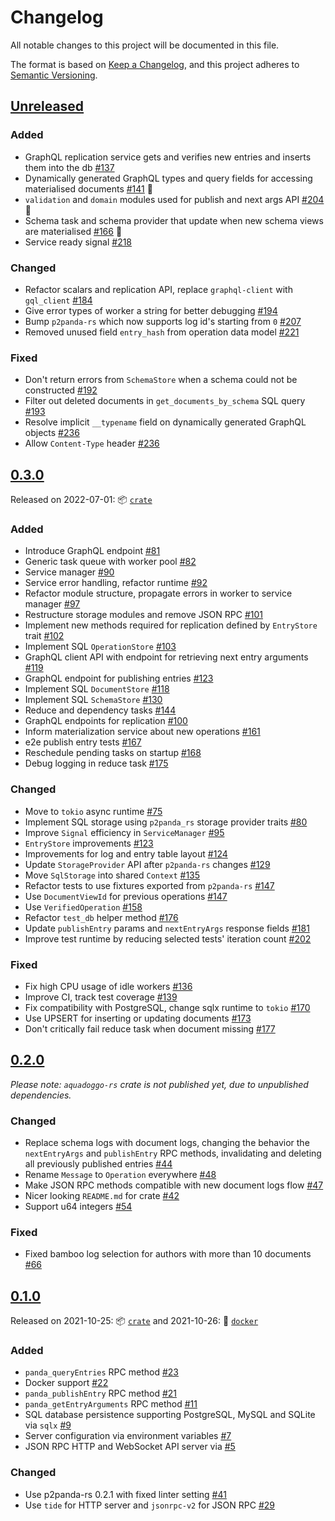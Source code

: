 # Changelog

All notable changes to this project will be documented in this file.

The format is based on [Keep a Changelog](https://keepachangelog.com/en/1.0.0/),
and this project adheres to [Semantic Versioning](https://semver.org/spec/v2.0.0.html).

## [Unreleased]

### Added

-   GraphQL replication service gets and verifies new entries and inserts them into the db [#137](https://github.com/p2panda/aquadoggo/pull/137)
-   Dynamically generated GraphQL types and query fields for accessing materialised documents [#141](https://github.com/p2panda/aquadoggo/pull/141) 🥞
-   `validation` and `domain` modules used for publish and next args API [#204](https://github.com/p2panda/aquadoggo/pull/204) 🥞
-   Schema task and schema provider that update when new schema views are materialised [#166](https://github.com/p2panda/aquadoggo/pull/166) 🥞
-   Service ready signal [#218](https://github.com/p2panda/aquadoggo/pull/218)

### Changed

-   Refactor scalars and replication API, replace `graphql-client` with `gql_client` [#184](https://github.com/p2panda/aquadoggo/pull/184)
-   Give error types of worker a string for better debugging [#194](https://github.com/p2panda/aquadoggo/pull/194)
-   Bump `p2panda-rs` which now supports log id's starting from `0` [#207](https://github.com/p2panda/aquadoggo/pull/207)
-   Removed unused field `entry_hash` from operation data model [#221](https://github.com/p2panda/aquadoggo/pull/221)

### Fixed

-   Don't return errors from `SchemaStore` when a schema could not be constructed [#192](https://github.com/p2panda/aquadoggo/pull/192)
-   Filter out deleted documents in `get_documents_by_schema` SQL query [#193](https://github.com/p2panda/aquadoggo/pull/193)
-   Resolve implicit `__typename` field on dynamically generated GraphQL objects [#236](https://github.com/p2panda/aquadoggo/pull/236)
-   Allow `Content-Type` header [#236](https://github.com/p2panda/aquadoggo/pull/236)

## [0.3.0]

Released on 2022-07-01: :package: [`crate`](https://crates.io/crates/aquadoggo/0.3.0)

### Added

-   Introduce GraphQL endpoint [#81](https://github.com/p2panda/aquadoggo/pull/81)
-   Generic task queue with worker pool [#82](https://github.com/p2panda/aquadoggo/pull/82)
-   Service manager [#90](https://github.com/p2panda/aquadoggo/pull/90)
-   Service error handling, refactor runtime [#92](https://github.com/p2panda/aquadoggo/pull/92)
-   Refactor module structure, propagate errors in worker to service manager [#97](https://github.com/p2panda/aquadoggo/pull/97)
-   Restructure storage modules and remove JSON RPC [#101](https://github.com/p2panda/aquadoggo/pull/101)
-   Implement new methods required for replication defined by `EntryStore` trait [#102](https://github.com/p2panda/aquadoggo/pull/102)
-   Implement SQL `OperationStore` [#103](https://github.com/p2panda/aquadoggo/pull/103)
-   GraphQL client API with endpoint for retrieving next entry arguments [#119](https://github.com/p2panda/aquadoggo/pull/119)
-   GraphQL endpoint for publishing entries [#123](https://github.com/p2panda/aquadoggo/pull/132)
-   Implement SQL `DocumentStore` [#118](https://github.com/p2panda/aquadoggo/pull/118)
-   Implement SQL `SchemaStore` [#130](https://github.com/p2panda/aquadoggo/pull/130)
-   Reduce and dependency tasks [#144](https://github.com/p2panda/aquadoggo/pull/144)
-   GraphQL endpoints for replication [#100](https://github.com/p2panda/aquadoggo/pull/100)
-   Inform materialization service about new operations [#161](https://github.com/p2panda/aquadoggo/pull/161)
-   e2e publish entry tests [#167](https://github.com/p2panda/aquadoggo/pull/167)
-   Reschedule pending tasks on startup [#168](https://github.com/p2panda/aquadoggo/pull/168)
-   Debug logging in reduce task [#175](https://github.com/p2panda/aquadoggo/pull/175)

### Changed

-   Move to `tokio` async runtime [#75](https://github.com/p2panda/aquadoggo/pull/75)
-   Implement SQL storage using `p2panda_rs` storage provider traits [#80](https://github.com/p2panda/aquadoggo/pull/80)
-   Improve `Signal` efficiency in `ServiceManager` [#95](https://github.com/p2panda/aquadoggo/pull/95)
-   `EntryStore` improvements [#123](https://github.com/p2panda/aquadoggo/pull/123)
-   Improvements for log and entry table layout [#124](https://github.com/p2panda/aquadoggo/issues/122)
-   Update `StorageProvider` API after `p2panda-rs` changes [#129](https://github.com/p2panda/aquadoggo/pull/129)
-   Move `SqlStorage` into shared `Context` [#135](https://github.com/p2panda/aquadoggo/pull/135)
-   Refactor tests to use fixtures exported from `p2panda-rs` [#147](https://github.com/p2panda/aquadoggo/pull/147)
-   Use `DocumentViewId` for previous operations [#147](https://github.com/p2panda/aquadoggo/pull/147)
-   Use `VerifiedOperation` [#158](https://github.com/p2panda/aquadoggo/pull/158)
-   Refactor `test_db` helper method [#176](https://github.com/p2panda/aquadoggo/pull/176)
-   Update `publishEntry` params and `nextEntryArgs` response fields [#181](https://github.com/p2panda/aquadoggo/pull/181)
-   Improve test runtime by reducing selected tests' iteration count [#202](https://github.com/p2panda/aquadoggo/pull/202)

### Fixed

-   Fix high CPU usage of idle workers [#136](https://github.com/p2panda/aquadoggo/pull/136)
-   Improve CI, track test coverage [#139](https://github.com/p2panda/aquadoggo/pull/139)
-   Fix compatibility with PostgreSQL, change sqlx runtime to `tokio` [#170](https://github.com/p2panda/aquadoggo/pull/170)
-   Use UPSERT for inserting or updating documents [#173](https://github.com/p2panda/aquadoggo/pull/173)
-   Don't critically fail reduce task when document missing [#177](https://github.com/p2panda/aquadoggo/pull/177)

## [0.2.0]

_Please note: `aquadoggo-rs` crate is not published yet, due to unpublished dependencies._

### Changed

-   Replace schema logs with document logs, changing the behavior the `nextEntryArgs` and `publishEntry` RPC methods, invalidating and deleting all previously published entries [#44](https://github.com/p2panda/aquadoggo/pull/44)
-   Rename `Message` to `Operation` everywhere [#48](https://github.com/p2panda/aquadoggo/pull/48)
-   Make JSON RPC methods compatible with new document logs flow [#47](https://github.com/p2panda/aquadoggo/pull/47)
-   Nicer looking `README.md` for crate [#42](https://github.com/p2panda/aquadoggo/42)
-   Support u64 integers [#54](https://github.com/p2panda/aquadoggo/pull/54)

### Fixed

-   Fixed bamboo log selection for authors with more than 10 documents [#66](https://github.com/p2panda/aquadoggo/pull/66)

## [0.1.0]

Released on 2021-10-25: :package: [`crate`](https://crates.io/crates/aquadoggo/0.1.0) and 2021-10-26: 🐳 [`docker`](https://hub.docker.com/layers/p2panda/aquadoggo/v0.1.0/images/sha256-be4ba99ce47517dc99e42feda70dd452356190b5f86fcffea44b1bce1d4d315e?context=explore)

### Added

-   `panda_queryEntries` RPC method [#23](https://github.com/p2panda/aquadoggo/pull/23)
-   Docker support [#22](https://github.com/p2panda/aquadoggo/pull/22)
-   `panda_publishEntry` RPC method [#21](https://github.com/p2panda/aquadoggo/pull/21)
-   `panda_getEntryArguments` RPC method [#11](https://github.com/p2panda/aquadoggo/pull/11)
-   SQL database persistence supporting PostgreSQL, MySQL and SQLite via `sqlx` [#9](https://github.com/p2panda/aquadoggo/pull/9)
-   Server configuration via environment variables [#7](https://github.com/p2panda/aquadoggo/pull/7)
-   JSON RPC HTTP and WebSocket API server via [#5](https://github.com/p2panda/aquadoggo/pull/5)

### Changed

-   Use p2panda-rs 0.2.1 with fixed linter setting [#41](https://github.com/p2panda/aquadoggo/41)
-   Use `tide` for HTTP server and `jsonrpc-v2` for JSON RPC [#29](https://github.com/p2panda/aquadoggo/29)

[unreleased]: https://github.com/p2panda/aquadoggo/compare/v0.3.0...HEAD
[0.3.0]: https://github.com/p2panda/aquadoggo/releases/tag/v0.3.0
[0.2.0]: https://github.com/p2panda/aquadoggo/releases/tag/v0.2.0
[0.1.0]: https://github.com/p2panda/aquadoggo/releases/tag/v0.1.0
